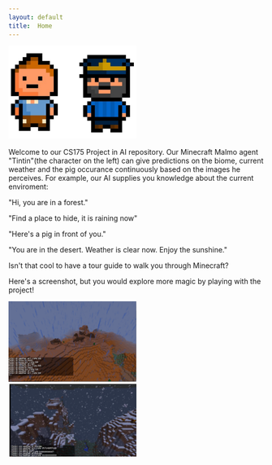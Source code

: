 ```yaml
---
layout: default
title:  Home
---
```

<img src="imgs/status/imagen.png" width="50%">

Welcome to our CS175 Project in AI repository. Our Minecraft Malmo agent "Tintin"(the character on the left) can give predictions on the biome, current weather and the pig occurance continuously based on the images he perceives. For example, our AI supplies you knowledge about the current enviroment:

"Hi, you are in a forest."

"Find a place to hide, it is raining now"

"Here's a pig in front of you."

"You are in the desert. Weather is clear now. Enjoy the sunshine."

Isn't that cool to have a tour guide to walk you through Minecraft?

Here's a screenshot, but you would explore more magic by playing with the project!



<img src="imgs/final/mesa_rain.png" width="50%">

<img src="imgs/final/eh_thunder.png" width="50%">




